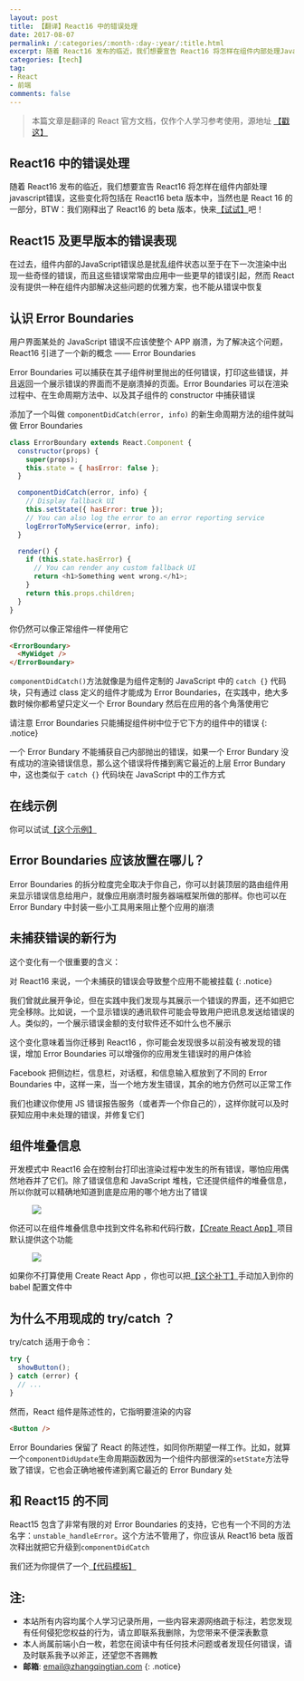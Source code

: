 ```yaml
---
layout: post
title: 【翻译】React16 中的错误处理
date: 2017-08-07
permalink: /:categories/:month-:day-:year/:title.html
excerpt: 随着 React16 发布的临近，我们想要宣告 React16 将怎样在组件内部处理JavaScript错误，这些变化将包括在 React16 beta 版本中，当然也是 React 16 的一部分......
categories: [tech]
tag:
- React
- 前端
comments: false
---
```



> 本篇文章是翻译的 React 官方文档，仅作个人学习参考使用，源地址
<a href="https://facebook.github.io/react/blog/2017/07/26/error-handling-in-react-16.html" target="blank">【戳这】</a>

## React16 中的错误处理
随着 React16 发布的临近，我们想要宣告 React16 将怎样在组件内部处理javascript错误，这些变化将包括在 React16 beta 版本中，当然也是 React 16 的一部分，BTW：我们刚释出了 React16 的 beta 版本，快来<a href="https://github.com/facebook/react/issues/10294" target="blank">【试试】</a>吧！

## React15 及更早版本的错误表现
在过去，组件内部的JavaScript错误总是扰乱组件状态以至于在下一次渲染中出现一些奇怪的错误，而且这些错误常常由应用中一些更早的错误引起，然而 React 没有提供一种在组件内部解决这些问题的优雅方案，也不能从错误中恢复

## 认识 Error Boundaries
用户界面某处的 JavaScript 错误不应该使整个 APP 崩溃，为了解决这个问题，React16 引进了一个新的概念 —— Error Boundaries

Error Boundaries 可以捕获在其子组件树里抛出的任何错误，打印这些错误，并且返回一个展示错误的界面而不是崩溃掉的页面。Error Boundaries 可以在渲染过程中、在生命周期方法中、以及其子组件的 constructor 中捕获错误

添加了一个叫做 `componentDidCatch(error, info)` 的新生命周期方法的组件就叫做 Error Boundaries

~~~js
class ErrorBoundary extends React.Component {
  constructor(props) {
    super(props);
    this.state = { hasError: false };
  }

  componentDidCatch(error, info) {
    // Display fallback UI
    this.setState({ hasError: true });
    // You can also log the error to an error reporting service
    logErrorToMyService(error, info);
  }

  render() {
    if (this.state.hasError) {
      // You can render any custom fallback UI
      return <h1>Something went wrong.</h1>;
    }
    return this.props.children;
  }
}
~~~

你仍然可以像正常组件一样使用它

~~~html
<ErrorBoundary>
  <MyWidget />
</ErrorBoundary>
~~~

`componentDidCatch()`方法就像是为组件定制的 JavaScript 中的 `catch {}` 代码块，只有通过 class 定义的组件才能成为 Error Boundaries，在实践中，绝大多数时候你都希望只定义一个 Error Boundary 然后在应用的各个角落使用它

请注意 Error Boundaries 只能捕捉组件树中位于它下方的组件中的错误
{: .notice}

一个 Error Bundary 不能捕获自己内部抛出的错误，如果一个 Error Bundary 没有成功的渲染错误信息，那么这个错误将传播到离它最近的上层 Error Bundary 中，这也类似于 `catch {}` 代码块在 JavaScript 中的工作方式

## 在线示例

你可以试试<a href="https://codepen.io/gaearon/pen/wqvxGa?editors=0010" target="blank">【这个示例】</a>

## Error Boundaries 应该放置在哪儿？

Error Boundaries 的拆分粒度完全取决于你自己，你可以封装顶层的路由组件用来显示错误信息给用户，就像应用崩溃时服务器端框架所做的那样。你也可以在 Error Bundary 中封装一些小工具用来阻止整个应用的崩溃

## 未捕获错误的新行为

这个变化有一个很重要的含义：

对 React16 来说，一个未捕获的错误会导致整个应用不能被挂载
{: .notice}

我们曾就此展开争论，但在实践中我们发现与其展示一个错误的界面，还不如把它完全移除。比如说，一个显示错误的通讯软件可能会导致用户把讯息发送给错误的人。类似的，一个展示错误金额的支付软件还不如什么也不展示

这个变化意味着当你迁移到 React16 ，你可能会发现很多以前没有被发现的错误，增加 Error Boundaries 可以增强你的应用发生错误时的用户体验

Facebook 把侧边栏，信息栏，对话框，和信息输入框放到了不同的 Error Boundaries 中，这样一来，当一个地方发生错误，其余的地方仍然可以正常工作

我们也建议你使用 JS 错误报告服务（或者弄一个你自己的），这样你就可以及时获知应用中未处理的错误，并修复它们

## 组件堆叠信息

开发模式中 React16 会在控制台打印出渲染过程中发生的所有错误，哪怕应用偶然地吞并了它们。除了错误信息和 JavaScript 堆栈，它还提供组件的堆叠信息，所以你就可以精确地知道到底是应用的哪个地方出了错误

<figure>
	<img src="{{ site.url }}/assets/img/tech/error-boundaries-stack-trace.png">
</figure>

你还可以在组件堆叠信息中找到文件名称和代码行数，<a href="https://github.com/facebookincubator/create-react-app" target="blank">【Create React App】</a>项目默认提供这个功能

<figure>
	<img src="{{ site.url }}/assets/img/tech/error-boundaries-stack-trace-line-numbers.png">
</figure>

如果你不打算使用 Create React App ，你也可以把<a href="https://www.npmjs.com/package/babel-plugin-transform-react-jsx-source" target="blank">【这个补丁】</a>手动加入到你的 babel 配置文件中

## 为什么不用现成的 try/catch ？

try/catch 适用于命令：

~~~js
try {
  showButton();
} catch (error) {
  // ...
}
~~~

然而，React 组件是陈述性的，它指明要渲染的内容

~~~html
<Button />
~~~

Error Boundaries 保留了 React 的陈述性，如同你所期望一样工作。比如，就算一个`componentDidUpdate`生命周期函数因为一个组件内部很深的`setState`方法导致了错误，它也会正确地被传递到离它最近的 Error Bundary 处

## 和 React15 的不同

React15 包含了非常有限的对 Error Boundaries 的支持，它也有一个不同的方法名字：`unstable_handleError`。这个方法不管用了，你应该从 React16 beta 版首次释出就把它升级到`componentDidCatch`

我们还为你提供了一个<a href="https://github.com/reactjs/react-codemod#error-boundaries" target="blank">【代码模板】</a>












## 注:

* 本站所有内容均属个人学习记录所用，一些内容来源网络疏于标注，若您发现有任何侵犯您权益的行为，请立即联系我删除，为您带来不便深表歉意
* 本人尚属前端小白一枚，若您在阅读中有任何技术问题或者发现任何错误，请及时联系我予以斧正，还望您不吝赐教
* **邮箱**: email@zhangqingtian.com
{: .notice}
